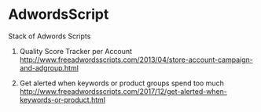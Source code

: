 # AdwordsScript
Stack of Adwords Scripts 

1. Quality Score Tracker per Account
http://www.freeadwordsscripts.com/2013/04/store-account-campaign-and-adgroup.html

2. Get alerted when keywords or product groups spend too much
http://www.freeadwordsscripts.com/2017/12/get-alerted-when-keywords-or-product.html

